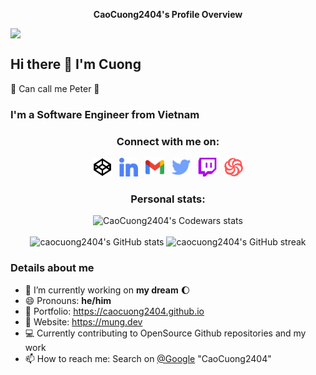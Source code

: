 <section align="center">
  <p><b>CaoCuong2404's Profile Overview</b></p> <a href="https://github.com/caocuong2404"><img style="display: block;" src="https://hits.seeyoufarm.com/api/count/incr/badge.svg?url=https%3A%2F%2Fgithub.com%2Fcaocuong2404&count_bg=%235082F6&title_bg=%235CD545&icon=redhat.svg&icon_color=%23000000&title=hits%2Fviews&edge_flat=true"/></a>
</section>

## Hi there 👋 I'm Cuong

💬 Can call me Peter 🤠

### I'm a Software Engineer from Vietnam

<section align="center">
    <h3>Connect with me on:</h3>
    <div>
        <a href="https://codepen.io/caocuong2404"><img width="30px" height="30px" src="https://raw.githubusercontent.com/caocuong2404/caocuong2404/main/img/codepen.svg" alt="CodePen"></a>
        &nbsp;
        <a href="https://linkedin.com/in/caocuong2404"><img width="30px" height="30px" src="https://raw.githubusercontent.com/caocuong2404/caocuong2404/main/img/linkedin.svg" alt="LinkedIn"></a>
        &nbsp;
        <a href="mailto://cuongnc2404@gmail.com"><img width="30px" height="30px" src="https://raw.githubusercontent.com/caocuong2404/caocuong2404/main/img/gmail.svg" alt="Email"></a>
        &nbsp;
        <a href="https://twitter.com/khanhtncva"><img width="30px" height="30px" src="https://raw.githubusercontent.com/caocuong2404/caocuong2404/main/img/twitter.svg" alt="Twitter"></a>
        &nbsp;
        <a href="https://twitch.tv/caocuong2404"><img width="30px" height="30px" src="https://raw.githubusercontent.com/caocuong2404/caocuong2404/main/img/twitch.svg" alt="Twitch"></a>
        &nbsp;
        <a href="https://codewars.com/users/caocuong2404"><img width="30px" height="30px" src="https://raw.githubusercontent.com/caocuong2404/caocuong2404/main/img/codewars.svg" alt="Codewars"></a>
    </div>
</section>

<section align="center">
    <h3>Personal stats:</h3>
    <div>
        <img width="400px" src="https://www.codewars.com/users/CaoCuong2404/badges/large" alt="CaoCuong2404's Codewars stats">
    </div>
    <br/>
    <div>
        <img width="400px" src="https://github-readme-stats.vercel.app/api?username=caocuong2404" alt="caocuong2404's GitHub stats"/>
        <img width="400px" src="https://github-readme-streak-stats.herokuapp.com/?user=caocuong2404&" alt="caocuong2404's GitHub streak"/>
    </div>
</section>

### Details about me

- 🔭 I’m currently working on **my dream** 🌔
- 😄 Pronouns: **he/him**
- 💼 Portfolio: <https://caocuong2404.github.io>
- 🔗 Website: <https://mung.dev>
- 💻 Currently contributing to OpenSource Github repositories and my work
- 📫 How to reach me: Search on [@Google](https://github.com/google.com) "CaoCuong2404"
